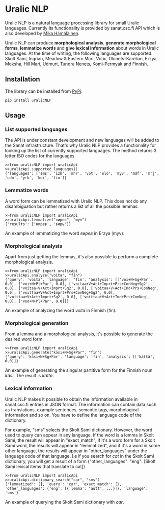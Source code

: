 # Uralic NLP
Uralic NLP is a natural language processing library for small Uralic languages. Currently its functionality is provided by sanat.csc.fi API which is also developed by [Mika Hämäläinen](https://mikakalevi.com).

Uralic NLP can produce **morphological analysis**, **generate morphological forms**, **lemmatize words** and **give lexical information** about words in Uralic languages. At the time of writing, the following languages are supported: Skolt Sami, Ingrian, Meadow & Eastern Mari, Votic, Olonets-Karelian, Erzya, Moksha, Hill Mari, Udmurt, Tundra Nenets, Komi-Permyak and Finnish. 

## Installation
The library can be installed from [PyPi](https://pypi.python.org/pypi/uralicNLP/).

    pip install uralicNLP

## Usage

### List supported languages
The API is under constant development and new languages will be added to the Sanat infrastructure. That's why Uralic NLP provides a functionality for looking up the list of currently supported languages. The method returns 3 letter ISO codes for the languages.

    >>from uralicNLP import uralicApi
    >>uralicApi.supported_languages()
    {'languages': ['sms', 'izh', 'mhr', 'vot', 'olo', 'myv', 'mdf', 'mrj', 'udm', 'yrk', 'koi', 'fin']}
  
### Lemmatize words
A word form can be lemmatized with Uralic NLP. This does not do any disambiguation but rather returns a list of all the possible lemmas.

    >>from uralicNLP import uralicApi
    >>uralicApi.lemmatize("вирев", "myv")
    {'results': ['вирев', 'вирь']}
  
  An example of lemmatizing the word *вирев* in Erzya (myv).

### Morphological analysis
Apart from just getting the lemmas, it's also possible to perform a complete morphological analysis.

    >>from uralicNLP import uralicApi
    >>uralicApi.analyze("voita", "fin")
    {'query': 'voita', 'language': 'fin', 'analysis': [['voi+N+Sg+Par', 0.0], ['voi+N+Pl+Par', 0.0], ['voitaa+V+Act+Imprt+Prs+ConNeg+Sg2', 0.0], ['voitaa+V+Act+Imprt+Sg2', 0.0], ['voitaa+V+Act+Ind+Prs+ConNeg', 0.0], ['voittaa+V+Act+Imprt+Prs+ConNeg+Sg2', 0.0], ['voittaa+V+Act+Imprt+Sg2', 0.0], ['voittaa+V+Act+Ind+Prs+ConNeg', 0.0], ['vuo+N+Pl+Par', 0.0]]}
  
An example of analyzing the word *voita* in Finnish (fin).

### Morphological generation
From a lemma and a morphological analysis, it's possible to generate the desired word form. 


    >>from uralicNLP import uralicApi
    >>uralicApi.generate("käsi+N+Sg+Par", "fin")
    {'query': 'käsi+N+Sg+Par', 'language': 'fin', 'analysis': [['kättä', 0.0]]}
  
An example of generating the singular partitive form for the Finnish noun *käsi*. The result is *kättä*.

### Lexical information
Uralic NLP makes it possible to obtain the information available in sanat.csc.fi entries in JSON format. The information can contain data such as translations, example sentences, semantic tags, morphological information and so on. You have to define the language code of the dictionary. 

For example, "sms" selects the Skolt Sami dictionary. However, the word used to query can appear in any language. If the word is a lemma in Skolt Sami, the result will appear in "exact_match", if it's a word form for a Skolt Sami word, the results will appear in "lemmatized", and if it's a word in some other language, the results will appear in "other\_languages" under the language code of that language. I.e if you search for *cat* in the Skolt Sami dictionary, you will get a result of a form {"other\_languages": "eng": [Skolt Sami lexical items that translate to cat]}



    >>from uralicNLP import uralicApi
    >>uralicApi.dictionary_search("car", "sms")
    {'lemmatized': [], 'query': 'car', 'exact_match': {}, 'other_languages': {'eng': [{'lemma': 'autt', ...}]}, 'language': 'sms'}
  
An example of querying the Skolt Sami dictionary with *car*.
